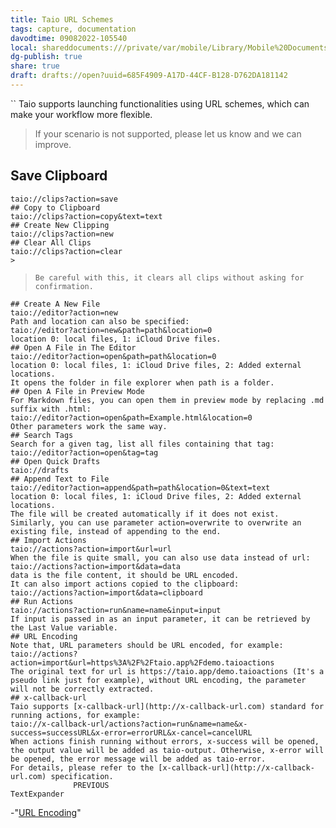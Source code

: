 ```yaml
---
title: Taio URL Schemes
tags: capture, documentation
davodtime: 09082022-105540
local: shareddocuments:///private/var/mobile/Library/Mobile%20Documents/iCloud~md~obsidian/Documents/OBSHIDDIAN/drafts/685F4909-A17D-44CF-B128-D762DA181142.md
dg-publish: true
share: true
draft: drafts://open?uuid=685F4909-A17D-44CF-B128-D762DA181142
---
```

``
Taio supports launching functionalities using URL schemes, which can make your workflow more flexible.
> If your scenario is not supported, please let us know and we can improve.
## Save Clipboard
    taio://clips?action=save
    ## Copy to Clipboard
    taio://clips?action=copy&text=text
    ## Create New Clipping
    taio://clips?action=new
    ## Clear All Clips
    taio://clips?action=clear
    > 
>     
>     
>     Be careful with this, it clears all clips without asking for confirmation.
    ## Create A New File
    taio://editor?action=new
    Path and location can also be specified:
    taio://editor?action=new&path=path&location=0
    location 0: local files, 1: iCloud Drive files.
    ## Open A File in The Editor
    taio://editor?action=open&path=path&location=0
    location 0: local files, 1: iCloud Drive files, 2: Added external locations.
    It opens the folder in file explorer when path is a folder.
    ## Open A File in Preview Mode
    For Markdown files, you can open them in preview mode by replacing .md suffix with .html:
    taio://editor?action=open&path=Example.html&location=0
    Other parameters work the same way.
    ## Search Tags
    Search for a given tag, list all files containing that tag:
    taio://editor?action=open&tag=tag
    ## Open Quick Drafts
    taio://drafts
    ## Append Text to File
    taio://editor?action=append&path=path&location=0&text=text
    location 0: local files, 1: iCloud Drive files, 2: Added external locations.
    The file will be created automatically if it does not exist.
    Similarly, you can use parameter action=overwrite to overwrite an existing file, instead of appending to the end.
    ## Import Actions
    taio://actions?action=import&url=url
    When the file is quite small, you can also use data instead of url:
    taio://actions?action=import&data=data
    data is the file content, it should be URL encoded.
    It can also import actions copied to the clipboard:
    taio://actions?action=import&data=clipboard
    ## Run Actions
    taio://actions?action=run&name=name&input=input
    If input is passed in as an input parameter, it can be retrieved by the Last Value variable.
    ## URL Encoding
    Note that, URL parameters should be URL encoded, for example:
    taio://actions?action=import&url=https%3A%2F%2Ftaio.app%2Fdemo.taioactions
    The original text for url is https://taio.app/demo.taioactions (It's a pseudo link just for example), without URL encoding, the parameter will not be correctly extracted.
    ## x-callback-url
    Taio supports [x-callback-url](http://x-callback-url.com) standard for running actions, for example:
    taio://x-callback-url/actions?action=run&name=name&x-success=successURL&x-error=errorURL&x-cancel=cancelURL
    When actions finish running without errors, x-success will be opened, the output value will be added as taio-output. Otherwise, x-error will be opened, the error message will be added as taio-error.
    For details, please refer to the [x-callback-url](http://x-callback-url.com) specification.
                  PREVIOUS
    TextExpander
-"[URL Encoding](https://docs.taio.app/#/integration/url-schemes?id=url-encoding)"